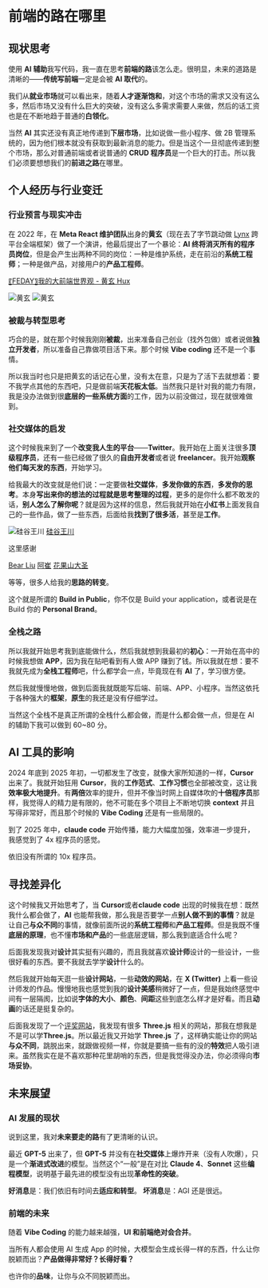 # 前端的路在哪里

## 现状思考

使用 **AI 辅助**我写代码，我一直在思考**前端的路**该怎么走。很明显，未来的道路是清晰的——**传统写前端**一定是会被 **AI 取代**的。

我们从**就业市场**就可以看出来，随着**人才逐渐饱和**，对这个市场的需求又没有这么多，然后市场又没有什么巨大的突破，没有这么多需求需要人来做，然后的话工资也是在不断地趋于普通的**白领化**。

当然 **AI** 其实还没有真正地传递到**下层市场**，比如说做一些小程序、做 2B 管理系统的，因为他们根本就没有获取到最新消息的能力。但是当这个一旦彻底传递到整个市场，那么对普通前端或者说普通的 **CRUD 程序员**是一个巨大的打击。所以我们必须要想想我们的**前进之路**在哪里。

## 个人经历与行业变迁

### 行业预言与现实冲击

在 2022 年，在 **Meta React 维护团队**出身的**黄玄**（现在去了字节跳动做 [Lynx](https://lynxjs.org/) 跨平台全端框架）做了一个演讲，他最后提出了一个暴论：**AI 终将消灭所有的程序员岗位**，但是会产生出两种不同的岗位：一种是维护系统，走在前沿的**系统工程师**；一种是做产品，对接用户的**产品工程师**。

[〖FEDAY〗我的大前端世界观 - 黄玄 Hux](https://www.bilibili.com/video/BV1SC4y1c7ju/)

![黄玄](hux1.png)
![黄玄](hux2.png)

### 被裁与转型思考

巧合的是，就在那个时候我刚刚**被裁**，出来准备自己创业（找外包做）或者说做**独立开发者**，所以准备自己靠做项目活下来。那个时候 **Vibe coding** 还不是一个事情。

所以我当时也只是把黄玄的话记在心里，没有太在意，只是为了活下去就想着：要不我学点其他的东西吧，只是做前端**天花板太低**。当然我只是针对我的能力有限，我是没办法做到很**底层的一些系统方面**的工作，因为以前没做过，现在就很难做到。

### 社交媒体的启发

这个时候我来到了一个**改变我人生的平台**——**Twitter**。我开始在上面关注很多**顶级程序员**，还有一些已经做了很久的**自由开发者**或者说 **freelancer**。我开始**观察他们每天发的东西**，开始学习。

给我最大的改变就是他们说：一定要做**社交媒体**，**多发你做的东西**，**多发你的思考**。本身**写出来你的想法的过程就是思考整理的过程**，更多的是你什么都不敢发的话，**别人怎么了解你呢**？就是因为这样的信息，然后我就开始在**小红书**上面发我自己的一些作品，做了一些东西，后面给我**找到了很多活**，甚至是**工作**。

![硅谷王川](wang.png)
[硅谷王川](https://x.com/Svwang1/status/1631774474914922497)

这里感谢

[Bear Liu](https://x.com/bearbig)
[阿崔](https://x.com/cuixr1314)
[花果山大圣](https://x.com/shengxj1)

等等，很多人给我的**思路的转变**。

这个就是所谓的 **Build in Public**，你不仅是 Build your application，或者说是在 Build 你的 **Personal Brand**。

### 全栈之路

所以我就开始思考我到底能做什么，然后我就想到我最初的**初心**：一开始在高中的时候我想做 **APP**，因为我在贴吧看到有人做 APP 赚到了钱。所以我就在想：要不我就先成为**全栈工程师**吧，什么都学会一点，毕竟现在有 **AI** 了，学习很方便。

然后我就慢慢地做，做到后面我就既能写后端、前端、APP、小程序。当然这依托于各种强大的**框架**，**原生**的我还是没有仔细学过。

当然这个全栈不是真正所谓的全栈什么都会做，而是什么都会做一点，但是在 AI 的辅助下我可以做到 60~80 分。

## AI 工具的影响

2024 年底到 2025 年初，一切都发生了改变，就像大家所知道的一样，**Cursor** 出来了。我就开始狂用 **Cursor**，我的**工作范式**、**工作习惯**也全部被改变，这让我**效率极大地提升**。有**两倍**效率的提升，但并不像当时网上自媒体吹的**十倍程序员**那样，我觉得人的精力是有限的，他不可能在多个项目上不断地切换 **context** 并且写得非常好，而且那个时候的 **Vibe Coding** 还是有一些局限的。

到了 2025 年中，**claude code** 开始传播，能力大幅度加强，效率进一步提升，我感觉到了 4x 程序员的感觉。

依旧没有所谓的 10x 程序员。

## 寻找差异化

这个时候我又开始思考了，当 **Cursor**或者**claude code** 出现的时候我在想：既然我什么都会做了，**AI** 也能帮我做，那么我是否要学一点**别人做不到的事情**？就是让自己**与众不同**的事情，就像前面所说的**系统工程师**和**产品工程师**。但是我既不懂**底层的原理**，也不懂**市场和产品**的一些底层逻辑，那么我到底适合什么呢？

后面我发现我对**设计**其实挺有兴趣的，而且我就喜欢**设计师**设计的一些设计，一些很好看的东西。要不我就去学学**设计**什么的。

然后我就开始每天逛一些**设计网站**，一些**动效的网站**，在 **X (Twitter)** 上看一些设计师发的作品。慢慢地我也感觉到我的**设计美感**稍微好了一点，但是我始终感觉中间有一层隔阂，比如说**字体的大小**、**颜色**、**间距**这些到底怎么样才是好看。而且**动画**的话还是挺复杂的。

后面我发现了一个[评奖网站](https://www.awwwards.com/)，我发现有很多 **Three.js** 相关的网站，那我在想我是不是可以学**Three.js**。所以最近我又开始学 **Three.js** 了，这样确实能让你的网站**与众不同**，跳脱出来，就跟做视频一样，你就是要搞一些有的没的**特效**把人吸引进来。虽然我实在是不喜欢那种花里胡哨的东西，但是我觉得没办法，你必须得向**市场妥协**。

## 未来展望

### AI 发展的现状

说到这里，我对**未来要走的路**有了更清晰的认识。

最近 **GPT-5** 出来了，但 **GPT-5** 并没有在**社交媒体**上爆炸开来（没有人吹爆），只是一个**渐进式改进**的模型。当然这个“一般”是在对比 **Claude 4**、**Sonnet** 这些**编程模型**，说明基于最先进的模型没有出现**革命性的突破**。

**好消息**是：我们依旧有时间去**适应和转型**。
**坏消息**是：AGI 还是很远。

### 前端的未来

随着 **Vibe Coding** 的能力越来越强，**UI 和前端绝对会合并**。

当所有人都会使用 AI 生成 App 的时候，大模型会生成长得一样的东西，什么让你脱颖而出？**产品做得非常好？长得好看？**

也许你的**品味**，让你与众不同脱颖而出。
